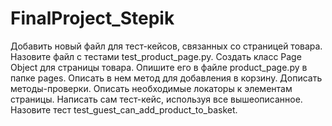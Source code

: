 # FinalProject_Stepik

Добавить новый файл для тест-кейсов, связанных со страницей товара. Назовите файл с тестами test_product_page.py.
Создать класс Page Object для страницы товара. Опишите его в файле product_page.py в папке pages.
Описать в нем метод для добавления в корзину.
Дописать методы-проверки.
Описать необходимые локаторы к элементам страницы.
Написать сам тест-кейс, используя все вышеописанное. Назовите тест test_guest_can_add_product_to_basket.
